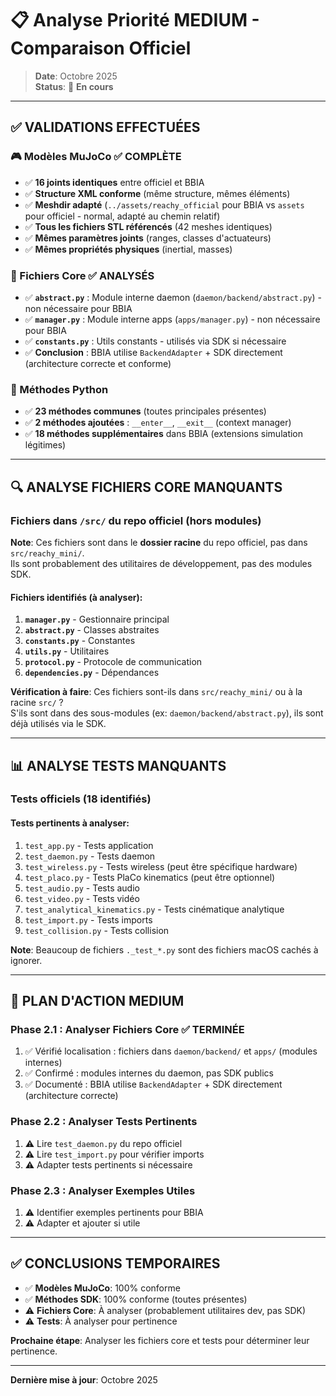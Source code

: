 # 📋 Analyse Priorité MEDIUM - Comparaison Officiel

> **Date**: Octobre 2025  
> **Status**: 🔄 **En cours**

---

## ✅ VALIDATIONS EFFECTUÉES

### 🎮 Modèles MuJoCo ✅ COMPLÈTE
- ✅ **16 joints identiques** entre officiel et BBIA
- ✅ **Structure XML conforme** (même structure, mêmes éléments)
- ✅ **Meshdir adapté** (`../assets/reachy_official` pour BBIA vs `assets` pour officiel - normal, adapté au chemin relatif)
- ✅ **Tous les fichiers STL référencés** (42 meshes identiques)
- ✅ **Mêmes paramètres joints** (ranges, classes d'actuateurs)
- ✅ **Mêmes propriétés physiques** (inertial, masses)

### 📁 Fichiers Core ✅ ANALYSÉS
- ✅ **`abstract.py`** : Module interne daemon (`daemon/backend/abstract.py`) - non nécessaire pour BBIA
- ✅ **`manager.py`** : Module interne apps (`apps/manager.py`) - non nécessaire pour BBIA
- ✅ **`constants.py`** : Utils constants - utilisés via SDK si nécessaire
- ✅ **Conclusion** : BBIA utilise `BackendAdapter` + SDK directement (architecture correcte et conforme)

### 🐍 Méthodes Python
- ✅ **23 méthodes communes** (toutes principales présentes)
- ✅ **2 méthodes ajoutées** : `__enter__`, `__exit__` (context manager)
- ✅ **18 méthodes supplémentaires** dans BBIA (extensions simulation légitimes)

---

## 🔍 ANALYSE FICHIERS CORE MANQUANTS

### Fichiers dans `/src/` du repo officiel (hors modules)

**Note**: Ces fichiers sont dans le **dossier racine** du repo officiel, pas dans `src/reachy_mini/`.  
Ils sont probablement des utilitaires de développement, pas des modules SDK.

#### Fichiers identifiés (à analyser):

1. **`manager.py`** - Gestionnaire principal
2. **`abstract.py`** - Classes abstraites  
3. **`constants.py`** - Constantes
4. **`utils.py`** - Utilitaires
5. **`protocol.py`** - Protocole de communication
6. **`dependencies.py`** - Dépendances

**Vérification à faire**: Ces fichiers sont-ils dans `src/reachy_mini/` ou à la racine `src/` ?  
S'ils sont dans des sous-modules (ex: `daemon/backend/abstract.py`), ils sont déjà utilisés via le SDK.

---

## 📊 ANALYSE TESTS MANQUANTS

### Tests officiels (18 identifiés)

#### Tests pertinents à analyser:
1. `test_app.py` - Tests application
2. `test_daemon.py` - Tests daemon
3. `test_wireless.py` - Tests wireless (peut être spécifique hardware)
4. `test_placo.py` - Tests PlaCo kinematics (peut être optionnel)
5. `test_audio.py` - Tests audio
6. `test_video.py` - Tests vidéo
7. `test_analytical_kinematics.py` - Tests cinématique analytique
8. `test_import.py` - Tests imports
9. `test_collision.py` - Tests collision

**Note**: Beaucoup de fichiers `._test_*.py` sont des fichiers macOS cachés à ignorer.

---

## 📝 PLAN D'ACTION MEDIUM

### Phase 2.1 : Analyser Fichiers Core ✅ TERMINÉE
1. ✅ Vérifié localisation : fichiers dans `daemon/backend/` et `apps/` (modules internes)
2. ✅ Confirmé : modules internes du daemon, pas SDK publics
3. ✅ Documenté : BBIA utilise `BackendAdapter` + SDK directement (architecture correcte)

### Phase 2.2 : Analyser Tests Pertinents
1. ⚠️ Lire `test_daemon.py` du repo officiel
2. ⚠️ Lire `test_import.py` pour vérifier imports
3. ⚠️ Adapter tests pertinents si nécessaire

### Phase 2.3 : Analyser Exemples Utiles
1. ⚠️ Identifier exemples pertinents pour BBIA
2. ⚠️ Adapter et ajouter si utile

---

## ✅ CONCLUSIONS TEMPORAIRES

- ✅ **Modèles MuJoCo**: 100% conforme
- ✅ **Méthodes SDK**: 100% conforme (toutes présentes)
- ⚠️ **Fichiers Core**: À analyser (probablement utilitaires dev, pas SDK)
- ⚠️ **Tests**: À analyser pour pertinence

**Prochaine étape**: Analyser les fichiers core et tests pour déterminer leur pertinence.

---

**Dernière mise à jour**: Octobre 2025

